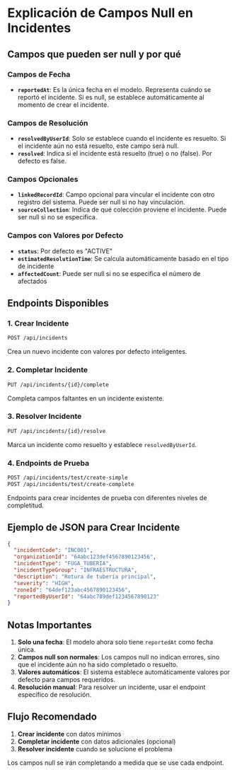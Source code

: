 # Explicación de Campos Null en Incidentes

## Campos que pueden ser null y por qué

### Campos de Fecha
- **`reportedAt`**: Es la única fecha en el modelo. Representa cuándo se reportó el incidente. Si es null, se establece automáticamente al momento de crear el incidente.

### Campos de Resolución
- **`resolvedByUserId`**: Solo se establece cuando el incidente es resuelto. Si el incidente aún no está resuelto, este campo será null.
- **`resolved`**: Indica si el incidente está resuelto (true) o no (false). Por defecto es false.

### Campos Opcionales
- **`linkedRecordId`**: Campo opcional para vincular el incidente con otro registro del sistema. Puede ser null si no hay vinculación.
- **`sourceCollection`**: Indica de qué colección proviene el incidente. Puede ser null si no se especifica.

### Campos con Valores por Defecto
- **`status`**: Por defecto es "ACTIVE"
- **`estimatedResolutionTime`**: Se calcula automáticamente basado en el tipo de incidente
- **`affectedCount`**: Puede ser null si no se especifica el número de afectados

## Endpoints Disponibles

### 1. Crear Incidente
```bash
POST /api/incidents
```
Crea un nuevo incidente con valores por defecto inteligentes.

### 2. Completar Incidente
```bash
PUT /api/incidents/{id}/complete
```
Completa campos faltantes en un incidente existente.

### 3. Resolver Incidente
```bash
PUT /api/incidents/{id}/resolve
```
Marca un incidente como resuelto y establece `resolvedByUserId`.

### 4. Endpoints de Prueba
```bash
POST /api/incidents/test/create-simple
POST /api/incidents/test/create-complete
```
Endpoints para crear incidentes de prueba con diferentes niveles de completitud.

## Ejemplo de JSON para Crear Incidente

```json
{
  "incidentCode": "INC001",
  "organizationId": "64abc123def4567890123456",
  "incidentType": "FUGA_TUBERIA",
  "incidentTypeGroup": "INFRAESTRUCTURA",
  "description": "Rotura de tubería principal",
  "severity": "HIGH",
  "zoneId": "64def123abc4567890123456",
  "reportedByUserId": "64abc789def1234567890123"
}
```

## Notas Importantes

1. **Solo una fecha**: El modelo ahora solo tiene `reportedAt` como fecha única.
2. **Campos null son normales**: Los campos null no indican errores, sino que el incidente aún no ha sido completado o resuelto.
3. **Valores automáticos**: El sistema establece automáticamente valores por defecto para campos requeridos.
4. **Resolución manual**: Para resolver un incidente, usar el endpoint específico de resolución.

## Flujo Recomendado

1. **Crear incidente** con datos mínimos
2. **Completar incidente** con datos adicionales (opcional)
3. **Resolver incidente** cuando se solucione el problema

Los campos null se irán completando a medida que se use cada endpoint. 
